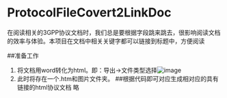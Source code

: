 # ProtocolFileCovert2LinkDoc
在阅读相关的3GPP协议文档时，我们总是要根据字段跳来跳去，很影响阅读文档的效率与体验。本项目在文档中相关关键字都可以链接到标题中，方便阅读

##准备工作
1. 将文档用word转化为html。即：导出->文件类型选择![image](https://user-images.githubusercontent.com/30854794/141669028-c04c88b2-f9bc-4cb4-b876-64b76fec077b.png)
2. 此时将存在一个.htm和图片文件夹。
##根据代码即可对应生成相对应的具有链接的html协议文档
略
